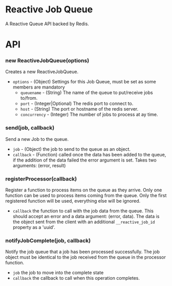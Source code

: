 # Reactive Job Queue

A Reactive Queue API backed by Redis.


# API

### new ReactiveJobQueue(options)

Creates a new ReactiveJobQueue.

- `options` - (Object) Settings for this Job Queue, must be set as some
              members are mandatory
  - `queuename` - (String) The name of the queue to put/receive jobs to/from.
  - `port`      - (Integer|Optional) The redis port to connect to.
  - `host`      - (String) The port or hostname of the redis server.
  - `concurrency` - (Integer) The number of jobs to process at ay time.

### send(job, callback)

Send a new Job to the queue.

- `job`      - (Object) the job to send to the queue as an object.
- `callback` - (Function) called once the data has been added to the queue, if
  the addition of the data failed the error argument is set. Takes two
  arguments: (error, result)

### registerProcessor(callback)

Register a function to process items on the queue as they arrive. Only one
function can be used to process items coming from the queue. Only the first
registered function will be used, everything else will be ignored.

- `callback` the function to call with the job data from the queue.  This
  should accept an error and a data argument: (error, data).  The data is the
  object sent from the client with an additional `__reactive_job_id` property
  as a 'uuid'.

### notifyJobComplete(job, callback)

Notify the job queue that a job has been processed successfully.  The job
object must be identical to the job received from the queue in the processor
function.

- `job` the job to move into the complete state
- `callback` the callback to call when this operation completes.
